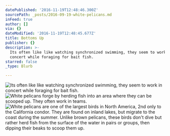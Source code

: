 ```yaml
---
datePublished: '2016-11-19T12:48:46.300Z'
sourcePath: _posts/2016-09-19-white-pelicans.md
inFeed: true
author: []
via: {}
dateModified: '2016-11-19T12:48:45.677Z'
title: Bottoms Up
publisher: {}
description: >-
  Its often like like watching synchronized swimming, they seem to work in
  concert while foraging for bait fish.
starred: false
_type: Blurb

---
```

![Its often like like watching synchronized swimming, they seem to work in concert while foraging for bait fish.](https://the-grid-user-content.s3-us-west-2.amazonaws.com/37b9e8af-d627-4797-be99-de9a52f9aad4.jpg)
![White pelicans forge by herding fish into an area where they can be scooped up. They often work in teams.](https://the-grid-user-content.s3-us-west-2.amazonaws.com/149eaa6e-b20a-4409-b2ae-991905e70d84.jpg)
![White pelicans are one of the largest birds in North America, 2nd only to the California condor.  They are found on inland lakes, but migrate to the coast during the summer.  Unlike brown pelicans, these birds don't dive but rather herd fish from the surface of the water in pairs or groups, then dipping their beaks to scoop them up. ](https://the-grid-user-content.s3-us-west-2.amazonaws.com/785a03fd-5034-44a6-b987-208c716dd245.jpg)